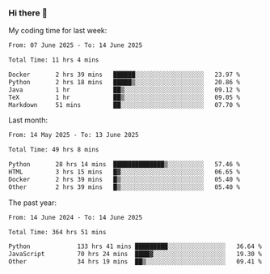 ### Hi there 👋

My coding time for last week:

<!--START_SECTION:week-->

```txt
From: 07 June 2025 - To: 14 June 2025

Total Time: 11 hrs 4 mins

Docker       2 hrs 39 mins   ██████░░░░░░░░░░░░░░░░░░░   23.97 %
Python       2 hrs 18 mins   █████▒░░░░░░░░░░░░░░░░░░░   20.86 %
Java         1 hr            ██▒░░░░░░░░░░░░░░░░░░░░░░   09.12 %
TeX          1 hr            ██▒░░░░░░░░░░░░░░░░░░░░░░   09.05 %
Markdown     51 mins         ██░░░░░░░░░░░░░░░░░░░░░░░   07.70 %
```

<!--END_SECTION:week-->

Last month:

<!--START_SECTION:month-->

```txt
From: 14 May 2025 - To: 13 June 2025

Total Time: 49 hrs 8 mins

Python       28 hrs 14 mins  ██████████████▒░░░░░░░░░░   57.46 %
HTML         3 hrs 15 mins   █▓░░░░░░░░░░░░░░░░░░░░░░░   06.65 %
Docker       2 hrs 39 mins   █▒░░░░░░░░░░░░░░░░░░░░░░░   05.40 %
Other        2 hrs 39 mins   █▒░░░░░░░░░░░░░░░░░░░░░░░   05.40 %
```

<!--END_SECTION:month-->

The past year:

<!--START_SECTION:year-->

```txt
From: 14 June 2024 - To: 14 June 2025

Total Time: 364 hrs 51 mins

Python             133 hrs 41 mins █████████░░░░░░░░░░░░░░░░   36.64 %
JavaScript         70 hrs 24 mins  ████▓░░░░░░░░░░░░░░░░░░░░   19.30 %
Other              34 hrs 19 mins  ██▒░░░░░░░░░░░░░░░░░░░░░░   09.41 %
```

<!--END_SECTION:year-->
